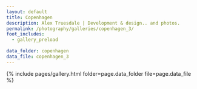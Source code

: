 ```yaml
---
layout: default
title: Copenhagen
description: Alex Truesdale | Development & design.. and photos.
permalink: /photography/galleries/copenhagen_3/
foot_includes:
  - gallery_preload
  
data_folder: copenhagen
data_file: copenhagen_3
---
```

{% include pages/gallery.html folder=page.data_folder file=page.data_file %}
